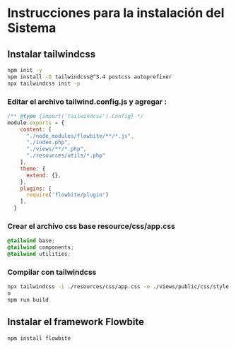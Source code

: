 # Instrucciones para la instalación del Sistema


## Instalar tailwindcss

```bash
npm init -y
npm install -D tailwindcss@^3.4 postcss autoprefixer
npx tailwindcss init -p
```
### Editar el archivo tailwind.config.js y agregar :

```js
/** @type {import('tailwindcss').Config} */
module.exports = {
    content: [
      "./node_modules/flowbite/**/*.js",
      "./index.php",
      "./views/**/*.php",
      "./resources/utils/*.php"
    ],
    theme: {
      extend: {},
    },
    plugins: [
      require('flowbite/plugin') 
    ],
  }
```

### Crear el archivo css base resource/css/app.css

```css
@tailwind base;
@tailwind components;
@tailwind utilities;
```
### Compilar con tailwindcss

```bash
npx tailwindcss -i ./resources/css/app.css -o ./views/public/css/style.css --watch
o
npm run build
```

## Instalar el framework Flowbite

```bash
npm install flowbite
```

